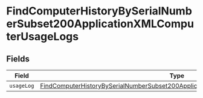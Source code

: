 # FindComputerHistoryBySerialNumberSubset200ApplicationXMLComputerUsageLogs


## Fields

| Field                                                                                                                                                                                             | Type                                                                                                                                                                                              | Required                                                                                                                                                                                          | Description                                                                                                                                                                                       |
| ------------------------------------------------------------------------------------------------------------------------------------------------------------------------------------------------- | ------------------------------------------------------------------------------------------------------------------------------------------------------------------------------------------------- | ------------------------------------------------------------------------------------------------------------------------------------------------------------------------------------------------- | ------------------------------------------------------------------------------------------------------------------------------------------------------------------------------------------------- |
| `usageLog`                                                                                                                                                                                        | [FindComputerHistoryBySerialNumberSubset200ApplicationXMLComputerUsageLogsUsageLog](../../models/operations/findcomputerhistorybyserialnumbersubset200applicationxmlcomputerusagelogsusagelog.md) | :heavy_minus_sign:                                                                                                                                                                                | N/A                                                                                                                                                                                               |